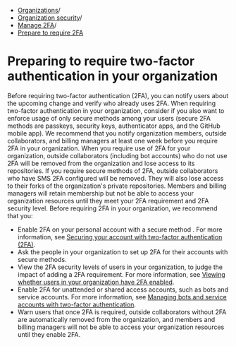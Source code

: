   * [Organizations](https://docs.github.com/en/organizations "Organizations")/
  * [Organization security](https://docs.github.com/en/organizations/keeping-your-organization-secure "Organization security")/
  * [Manage 2FA](https://docs.github.com/en/organizations/keeping-your-organization-secure/managing-two-factor-authentication-for-your-organization "Manage 2FA")/
  * [Prepare to require 2FA](https://docs.github.com/en/organizations/keeping-your-organization-secure/managing-two-factor-authentication-for-your-organization/preparing-to-require-two-factor-authentication-in-your-organization "Prepare to require 2FA")


# Preparing to require two-factor authentication in your organization
Before requiring two-factor authentication (2FA), you can notify users about the upcoming change and verify who already uses 2FA.
When requiring two-factor authentication in your organization, consider if you also want to enforce usage of only secure methods among your users (secure 2FA methods are passkeys, security keys, authenticator apps, and the GitHub mobile app).
We recommend that you notify organization members, outside collaborators, and billing managers at least one week before you require 2FA in your organization.
When you require use of 2FA for your organization, outside collaborators (including bot accounts) who do not use 2FA will be removed from the organization and lose access to its repositories. If you require secure methods of 2FA, outside collaborators who have SMS 2FA configured will be removed. They will also lose access to their forks of the organization's private repositories.
Members and billing managers will retain membership but not be able to access your organization resources until they meet your 2FA requirement and 2FA security level.
Before requiring 2FA in your organization, we recommend that you:
  * Enable 2FA on your personal account with a secure method . For more information, see [Securing your account with two-factor authentication (2FA)](https://docs.github.com/en/authentication/securing-your-account-with-two-factor-authentication-2fa).
  * Ask the people in your organization to set up 2FA for their accounts with secure methods.
  * View the 2FA security levels of users in your organization, to judge the impact of adding a 2FA requirement. For more information, see [Viewing whether users in your organization have 2FA enabled](https://docs.github.com/en/organizations/keeping-your-organization-secure/managing-two-factor-authentication-for-your-organization/viewing-whether-users-in-your-organization-have-2fa-enabled).
  * Enable 2FA for unattended or shared access accounts, such as bots and service accounts. For more information, see [Managing bots and service accounts with two-factor authentication](https://docs.github.com/en/organizations/keeping-your-organization-secure/managing-two-factor-authentication-for-your-organization/managing-bots-and-service-accounts-with-two-factor-authentication).
  * Warn users that once 2FA is required, outside collaborators without 2FA are automatically removed from the organization, and members and billing managers will not be able to access your organization resources until they enable 2FA.



